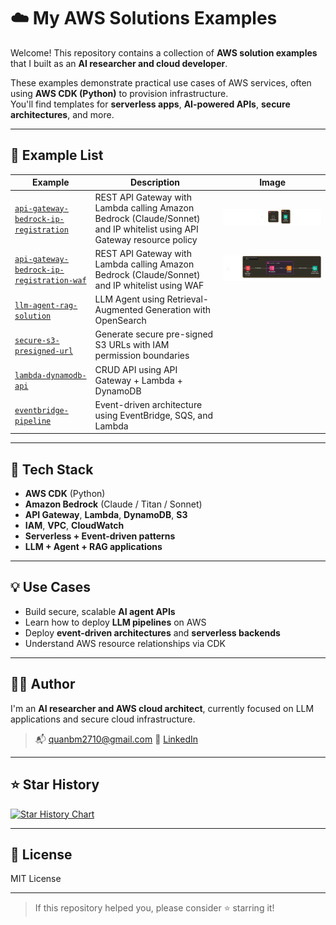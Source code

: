 # ☁️ My AWS Solutions Examples

Welcome! This repository contains a collection of **AWS solution examples** that I built as an **AI researcher and cloud developer**.

These examples demonstrate practical use cases of AWS services, often using **AWS CDK (Python)** to provision infrastructure.  
You'll find templates for **serverless apps**, **AI-powered APIs**, **secure architectures**, and more.

---

## 📂 Example List

| Example | Description | Image |
|---------|-------------|-------|
| [`api-gateway-bedrock-ip-registration`](./api-gateway-bedrock-ip-registration) | REST API Gateway with Lambda calling Amazon Bedrock (Claude/Sonnet) and IP whitelist using API Gateway resource policy| ![api-gateway-bedrock-ip-registration-image](./api-gateway-bedrock-ip-restriction/api-gateway-bedrock-ip-restriction.png)|
| [`api-gateway-bedrock-ip-registration-waf`](./api-gateway-bedrock-ip-registration-waf) | REST API Gateway with Lambda calling Amazon Bedrock (Claude/Sonnet) and IP whitelist using WAF | ![api-gateway-bedrock-ip-registration-waf-image](./api-gateway-bedrock-ip-restriction-waf/api-gateway-bedrock-ip-restriction-waf.png) |
| [`llm-agent-rag-solution`](./llm-agent-rag-solution) | LLM Agent using Retrieval-Augmented Generation with OpenSearch | |
| [`secure-s3-presigned-url`](./secure-s3-presigned-url) | Generate secure pre-signed S3 URLs with IAM permission boundaries | |
| [`lambda-dynamodb-api`](./lambda-dynamodb-api) | CRUD API using API Gateway + Lambda + DynamoDB | |
| [`eventbridge-pipeline`](./eventbridge-pipeline) | Event-driven architecture using EventBridge, SQS, and Lambda | |

---

## 🧰 Tech Stack

- **AWS CDK** (Python)
- **Amazon Bedrock** (Claude / Titan / Sonnet)
- **API Gateway**, **Lambda**, **DynamoDB**, **S3**
- **IAM**, **VPC**, **CloudWatch**
- **Serverless + Event-driven patterns**
- **LLM + Agent + RAG applications**

---

## 💡 Use Cases

- Build secure, scalable **AI agent APIs**
- Learn how to deploy **LLM pipelines** on AWS
- Deploy **event-driven architectures** and **serverless backends**
- Understand AWS resource relationships via CDK

---

## 🧑‍💻 Author

I'm an **AI researcher and AWS cloud architect**, currently focused on LLM applications and secure cloud infrastructure.

<!-- > 🔗 [Portfolio Website](https://yourwebsite.com)   -->
> 📬 quanbm2710@gmail.com
> 💼 [LinkedIn](https://linkedin.com/in/yourname)

---

## ⭐️ Star History

[![Star History Chart](https://api.star-history.com/svg?repos=your-username/aws-solutions-hub&type=Date)](https://star-history.com/#your-username/aws-solutions-hub&Date)

---

## 📄 License

MIT License

---

> If this repository helped you, please consider ⭐️ starring it!
